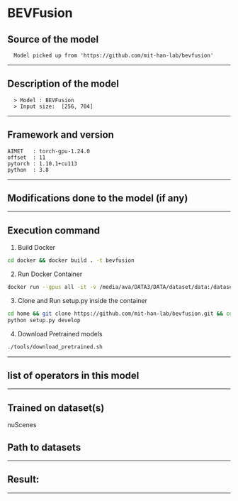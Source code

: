# BEVFusion

## Source of the model

	  Model picked up from 'https://github.com/mit-han-lab/bevfusion'

---

## Description of the model

	  > Model : BEVFusion
	  > Input size:  [256, 704]

---

## Framework and version

    AIMET   : torch-gpu-1.24.0
    offset  : 11
    pytorch : 1.10.1+cu113
    python  : 3.8

---

## Modifications done to the model (if any)

	
---

## Execution command

1. Build Docker
```bash
cd docker && docker build . -t bevfusion
```

2. Run Docker Container
```bash
docker run --gpus all -it -v /media/ava/DATA3/DATA/dataset/data:/dataset --shm-size 16g bevfusion /bin/bash
```

3. Clone and Run setup.py inside the container
```bash
cd home && git clone https://github.com/mit-han-lab/bevfusion.git && cd bevfusion
python setup.py develop
```

4. Download Pretrained models
```bash
./tools/download_pretrained.sh
```

---

## list of operators in this model

 	
---

## Trained on dataset(s)

nuScenes


## Path to datasets

---

## Result:

  
---